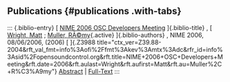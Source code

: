 ## Publications {#publications .with-tabs}

::: {.biblio-entry}
[ [NIME 2006 OSC Developers
Meeting](publication/nime-2006-osc-developers-meeting) ]{.biblio-title}
, [ [Wright, Matt](publications/author/Wright) ; [Muller,
RÃ©my](publications/author/Muller){.active} ]{.biblio-authors} , NIME
2006, 08/06/2006, (2006) [ ]{.Z3988
title="ctx_ver=Z39.88-2004&rft_val_fmt=info%3Aofi%2Ffmt%3Akev%3Amtx%3Adc&rfr_id=info%3Asid%2Fopensoundcontrol.org&rft.title=NIME+2006+OSC+Developers+Meeting&rft.date=2006&rft.aulast=Wright&rft.aufirst=Matt&rft.au=Muller%2C+R%C3%A9my"}
[Abstract](publication/nime-2006-osc-developers-meeting) \|
[Full-Text](publication/nime-2006-osc-developers-meeting)
:::
